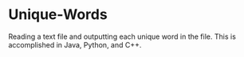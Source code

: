 # Unique-Words
Reading a text file and outputting each unique word in the file. This is accomplished in Java, Python, and C++.

